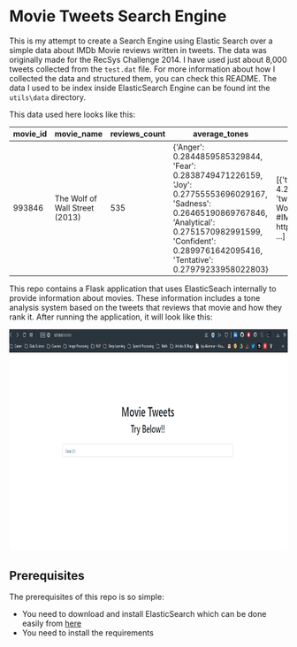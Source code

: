 # Movie Tweets Search Engine
This is my attempt to create a Search Engine using Elastic Search over a simple data about IMDb Movie reviews written in tweets. The data was originally made for the RecSys Challenge 2014. I have used just about 8,000 tweets collected from the `test.dat` file. For more information about how I collected the data and structured them, you can check this README. The data I used to be index inside ElasticSearch Engine can be found int the `utils\data` directory.

This data used here looks like this:

| movie_id | movie_name                     | reviews_count | average_tones                            | tweets                                   |
| -------- | ------------------------------ | ------------- | ---------------------------------------- | ---------------------------------------- |
| 993846   | The Wolf of Wall Street (2013) | 535           | {'Anger': 0.2844859585329844, 'Fear': 0.2838749471226159, 'Joy': 0.27755553696029167, 'Sadness': 0.26465190869767846, 'Analytical': 0.2751570982991599, 'Confident': 0.2899761642095416, 'Tentative': 0.27979233958022803} | [{'tweet_id': 4.21051e+17, 'tweet_text': 'I rated The Wolf of Wall Street 1\/10  #IMDb http:\/\/t.co\/eJtRKX4VB5'}, ...] |

This repo contains a Flask application that uses ElasticSeach internally to provide information about movies. These information includes a tone analysis system based on the tweets that reviews that movie and how they rank it. After running the application, it will look like this:

<p align="center">
<img src="assets/main.gif"  height="400" width="600"/> 
</p>



## Prerequisites

The prerequisites of this repo is so simple:

- You need to download and install ElasticSearch which can be done easily from [here]([https://www.elastic.co/downloads/elasticsearch)
- You need to install the requirements